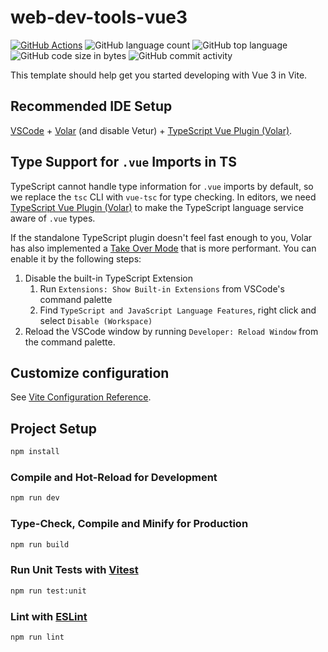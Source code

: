 # web-dev-tools-vue3

[![GitHub Actions](https://github.com/seijikohara/web-dev-tools-vue3/actions/workflows/main.yml/badge.svg)](https://github.com/seijikohara/web-dev-tools-vue3/actions)
![GitHub language count](https://img.shields.io/github/languages/count/seijikohara/web-dev-tools-vue3)
![GitHub top language](https://img.shields.io/github/languages/top/seijikohara/web-dev-tools-vue3)
![GitHub code size in bytes](https://img.shields.io/github/languages/code-size/seijikohara/web-dev-tools-vue3)
![GitHub commit activity](https://img.shields.io/github/commit-activity/y/seijikohara/web-dev-tools-vue3)

This template should help get you started developing with Vue 3 in Vite.

## Recommended IDE Setup

[VSCode](https://code.visualstudio.com/) + [Volar](https://marketplace.visualstudio.com/items?itemName=Vue.volar) (and disable Vetur) + [TypeScript Vue Plugin (Volar)](https://marketplace.visualstudio.com/items?itemName=Vue.vscode-typescript-vue-plugin).

## Type Support for `.vue` Imports in TS

TypeScript cannot handle type information for `.vue` imports by default, so we replace the `tsc` CLI with `vue-tsc` for type checking. In editors, we need [TypeScript Vue Plugin (Volar)](https://marketplace.visualstudio.com/items?itemName=Vue.vscode-typescript-vue-plugin) to make the TypeScript language service aware of `.vue` types.

If the standalone TypeScript plugin doesn't feel fast enough to you, Volar has also implemented a [Take Over Mode](https://github.com/johnsoncodehk/volar/discussions/471#discussioncomment-1361669) that is more performant. You can enable it by the following steps:

1. Disable the built-in TypeScript Extension
    1) Run `Extensions: Show Built-in Extensions` from VSCode's command palette
    2) Find `TypeScript and JavaScript Language Features`, right click and select `Disable (Workspace)`
2. Reload the VSCode window by running `Developer: Reload Window` from the command palette.

## Customize configuration

See [Vite Configuration Reference](https://vitejs.dev/config/).

## Project Setup

```sh
npm install
```

### Compile and Hot-Reload for Development

```sh
npm run dev
```

### Type-Check, Compile and Minify for Production

```sh
npm run build
```

### Run Unit Tests with [Vitest](https://vitest.dev/)

```sh
npm run test:unit
```

### Lint with [ESLint](https://eslint.org/)

```sh
npm run lint
```
